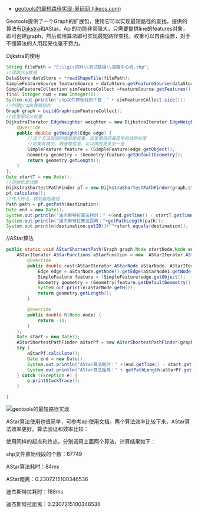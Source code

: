 - [geotools的最短路径实现-爱码网 (likecs.com)](https://www.likecs.com/show-308099985.html)

Geotools提供了一个Graph的扩展包，使用它可以实现最短路径的查找，提供的算法有[Dijkstra](https://www.likecs.com/default/index/url?u=aHR0cDovL3d3dy5jbmJsb2dzLmNvbS9FOi9naXMlRTglQjUlODQlRTYlOTYlOTkvJUU1JUJDJTgwJUU2JUJBJTkwJUU4JUI1JTg0JUU2JTk2JTk5L2dlb3Rvb2xzLTE0LjItZG9jL2FwaWRvY3Mvb3JnL2dlb3Rvb2xzL2dyYXBoL3BhdGgvRGlqa3N0cmFTaG9ydGVzdFBhdGhGaW5kZXIuaHRtbA==)和AStar。Api的功能非常强大，只需要提供line的features对象，即可创建graph，然后调用算法即可实现最短路径查找，权重可以自由设置，对于不懂算法的人用起来也毫不费力。

Dijkstra的使用

```java
String filePath = "E:\\gis资料\\测试数据\\道路中心线.shp";
//读取shp数据
DataStore dataStore = *readShapeFile(filePath);
SimpleFeatureSource featureSource = dataStore.getFeatureSource(dataStore.getTypeNames()[0]);
SimpleFeatureCollection simFeatureCollect =featureSource.getFeatures();
final Integer num = new Integer(0);
System.out.println("shp文件原始线的个数：" + simFeatureCollect.size());
//创建graph数据结构
Graph graph = buildGraph(simFeatureCollect);
//这里是定义权重
DijkstraIterator.EdgeWeighter weighter = new DijkstraIterator.EdgeWeighter(){
    @Override
    public double getWeight(Edge edge) {
        //这个方法返回的值就是权重，这里使用的最简单的线的长度
        //如果有路况、限速等信息，可以做的更复杂一些
        SimpleFeature feature = (SimpleFeature)edge.getObject();
        Geometry geometry = (Geometry)feature.getDefaultGeometry();
        return geometry.getLength();
    }
};
Date startT = new Date();
//初始化查找器
DijkstraShortestPathFinder pf = new DijkstraShortestPathFinder(graph,start,weighter);
pf.calculate();
//传入终点，得到最短路径
Path path = pf.getPath(destination);
Date end = new Date();
System.out.println("迪杰斯特拉算法耗时：" +(end.getTime() - startT.getTime()));
System.out.println("迪杰斯特拉算法距离："+getPathLength(path));
System.out.println(destination.getID()+""+start.equals(destination));
```

//AStar算法

```java
public static void AStarShortestPath(Graph graph,Node startNode,Node endNode){
    AStarIterator.AStarFunctions aStarFunction = new  AStarIterator.AStarFunctions(endNode){
        @Override
        public double cost(AStarIterator.AStarNode aStarNode, AStarIterator.AStarNode aStarNode1) {
            Edge edge = aStarNode.getNode().getEdge(aStarNode1.getNode());
            SimpleFeature feature = (SimpleFeature)edge.getObject();
            Geometry geometry = (Geometry)feature.getDefaultGeometry();
            System.out.println(aStarNode.getH());
            return geometry.getLength();
        }

        @Override
        public double h(Node node) {
            return -10;
        }
    };
    Date start = new Date();
    AStarShortestPathFinder aStarPf = new AStarShortestPathFinder(graph,startNode,endNode,aStarFunction);
    try {
        aStarPf.calculate();
        Date end = new Date();
        System.out.println("AStar算法耗时：" +(end.getTime() - start.getTime()));
        System.out.println("AStar算法距离：" + getPathLength(aStarPf.getPath()));
    } catch (Exception e) {
        e.printStackTrace();
    }

}
```



 

 ![geotools的最短路径实现](https://www.likecs.com/default/index/img?u=aHR0cHM6Ly9pbWFnZXMyMDE1LmNuYmxvZ3MuY29tL2Jsb2cvOTE1MDM2LzIwMTYwNi85MTUwMzYtMjAxNjA2MjIxNjMxMzE3OTctNzE5MzA1MjA3LnBuZw==)



AStar算法使用也很简单，可参考api使用文档。两个算法效率比较下来，AStar算法效率更好。算法验证和效率比较：

使用同样的起点和终点，分别调用上面两个算法，计算结果如下：

shp文件原始线段的个数：67749

AStar算法耗时：84ms

AStar距离：0.2307215100346536

迪杰斯特拉耗时：188ms

迪杰斯特拉距离：0.2307215100346536